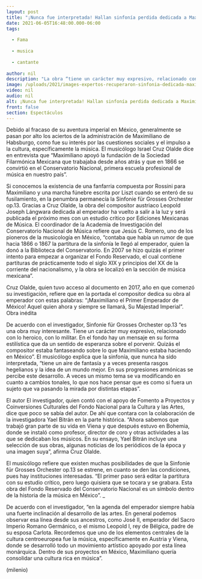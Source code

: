 ```yaml
---
layout: post
title: "¡Nunca fue interpretada! Hallan sinfonía perdida dedicada a Maximiliano de Habsburgo"
date: 2021-06-05T16:48:00.000-06:00
tags:
  
  - Fama
  
  - musica
  
  - cantante
  
author: nil
description: "La obra “tiene un carácter muy expresivo, relacionado con lo heroico y lo militar”, dice el musicólogo Israel Cruz Olalde. "
image: /uploads/2021/images-expertos-recuperaron-sinfonia-dedicada-maximilano.jpg
video: nil
audio: nil
alt: ¡Nunca fue interpretada! Hallan sinfonía perdida dedicada a Maximiliano de Habsburgo
front: false
section: Espectáculos
---
```


Debido al fracaso de su aventura imperial en México, generalmente se pasan por alto los aciertos de la administración de Maximiliano de Habsburgo, como fue su interés por las cuestiones sociales y el impulso a la cultura, específicamente la música. El musicólogo Israel Cruz Olalde dice en entrevista que “Maximiliano apoyó la fundación de la Sociedad Filarmónica Mexicana que trabajaba desde años atrás y que en 1866 se convirtió en el Conservatorio Nacional, primera escuela profesional de música en nuestro país”. 

Si conocemos la existencia de una fanfarria compuesta por Rossini para Maximiliano y una marcha fúnebre escrita por Liszt cuando se enteró de su fusilamiento, en la penumbra permanecía la Sinfonie für Grosses Orchester op.13. Gracias a Cruz Olalde, la obra del compositor austriaco Leopold Joseph Lángwara dedicada al emperador ha vuelto a salir a la luz y será publicada el próximo mes con un estudio crítico por Ediciones Mexicanas de Música. 
El coordinador de la Academia de Investigación del Conservatorio Nacional de Música refiere que Jesús C. Romero, uno de los pioneros de la musicología en México, “contaba que había un rumor de que hacia 1866 o 1867 la partitura de la sinfonía le llegó al emperador, quien la donó a la Biblioteca del Conservatorio. En 2007 se hizo quizás el primer intento para empezar a organizar el Fondo Reservado, el cual contiene partituras de prácticamente todo el siglo XIX y principios del XX de la corriente del nacionalismo, y la obra se localizó en la sección de música mexicana”. 

Cruz Olalde, quien tuvo acceso al documento en 2017, año en que comenzó su investigación, refiere que en la portada el compositor dedica su obra al emperador con estas palabras: “¡Maximiliano el Primer Emperador de México! Aquel quien ahora y siempre se llamará, Su Majestad Imperial”. 
Obra inédita 

De acuerdo con el investigador, Sinfonie für Grosses Orchester op.13 “es una obra muy interesante. Tiene un carácter muy expresivo, relacionado con lo heroico, con lo militar. En el fondo hay un mensaje en su forma estilística que da un sentido de esperanza sobre el porvenir. Quizás el compositor estaba fantaseando sobre lo que Maximiliano estaba haciendo en México”. 
El musicólogo explica que la sinfonía, que nunca ha sido interpretada, “tiene un aire de fantasía y a veces presenta rasgos hegelianos y la idea de un mundo mejor. En sus progresiones armónicas se percibe este desarrollo. A veces un mismo tema se va modificando en cuanto a cambios tonales, lo que nos hace pensar que es como si fuera un sujeto que va pasando la mirada por distintas etapas”. 

El autor El investigador, quien contó con el apoyo de Fomento a Proyectos y Coinversiones Culturales del Fondo Nacional para la Cultura y las Artes, dice que poco se sabía del autor. De ahí que contara con la colaboración de la investigadora Yael Bitrán en la parte histórica. “Ahora sabemos que trabajó gran parte de su vida en Viena y que después estuvo en Bohemia, donde se instaló como profesor, director de coro y otras actividades a las que se dedicaban los músicos. En su ensayo, Yael Bitrán incluye una selección de sus obras, algunas noticias de los periódicos de la época y una imagen suya”, afirma Cruz Olalde. 

El musicólogo refiere que existen muchas posibilidades de que la Sinfonie für Grosses Orchester op.13 se estrene, en cuanto se den las condiciones, pues hay instituciones interesadas. “El primer paso será editar la partitura con su estudio crítico, pero luego quisiera que se tocara y se grabara. Esta obra del Fondo Reservado del Conservatorio Nacional es un símbolo dentro de la historia de la música en México”. _ 

De acuerdo con el investigador, “en la agenda del emperador siempre había una fuerte inclinación al desarrollo de las artes. En general podemos observar esa línea desde sus ancestros, como José II, emperador del Sacro Imperio Romano Germánico, o el mismo Leopold I, rey de Bélgica, padre de su esposa Carlota. Recordemos que uno de los elementos centrales de la cultura centroeuropea fue la música, específicamente en Austria y Viena, donde se desarrolló todo un movimiento artístico apoyado por esta línea monárquica. Dentro de sus proyectos en México, Maximiliano quería consolidar una cultura rica en música”. 

(milenio)